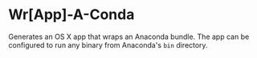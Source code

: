 # Wr[App]-A-Conda
Generates an OS X app that wraps an Anaconda bundle.  The app can be configured
to run any binary from Anaconda's `bin` directory.
